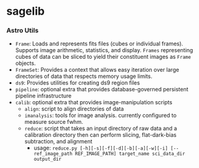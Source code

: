 # sagelib
### Astro Utils
* `Frame`: Loads and represents fits files (cubes or individual frames). Supports image arithmetic, statistics, and display. `Frames` representing cubes of data can be sliced to yield their constituent images as `Frame` objects.
* `FrameSet`: Provides a context that allows easy iteration over large directories of data that respects memory usage limits.
* `ds9`: Provides utilities for creating ds9 region files
* `pipeline`: optional extra that provides database-governed persistent pipeline infrastructure
* `calib`: optional extra that provides image-manipulation scripts
    * `align`: script to align directories of data
    * `imanalysis`: tools for image analysis. currently configured to measure source fwhm.
    * `reduce`: script that takes an input directory of raw data and a calibration directory then can perform slicing, flat-dark-bias subtraction, and alignment
        *  usage: `reduce.py [-h][-s][-f][-d][-b][-a][-w][-i] [--ref_image_path REF_IMAGE_PATH] target_name sci_data_dir output_dir`
